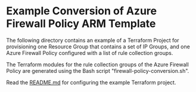 # Example Conversion of Azure Firewall Policy ARM Template

The following directory contains an example of a Terraform Project for provisioning one Resource Group that contains a set of IP Groups, and one Azure Firewall Policy configured with a list of rule collection groups.

The Terraform modules for the rule collection groups of the Azure Firewall Policy are generated using the Bash script "firewall-policy-conversion.sh".

Read the [README.md](https://github.com/sitMCella/arm-template-terraform-conversion/blob/main/examples/azure_firewall_policy/terraform_project/README.md) for configuring the example Terraform project.
